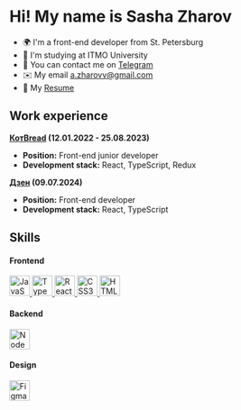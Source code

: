 Hi! My name is Sasha Zharov
=============================

* 🌍  I'm a front-end developer from St. Petersburg
* 🏢  I'm studying at ITMO University
* 🤵  You can contact me on <a href="https://t.me/Sasha_Zharov">Telegram </a>
* ✉️  My email [a.zharovv@gmail.com](mailto:a.zharovv@gmail.com)
* 👀  My [Resume](https://github.com/SashaZharov/SashaZharov/blob/main/Resume.pdf)

## Work experience
<b>[КотBread](https://vk.com/kotbread) (12.01.2022 - 25.08.2023)</b>

* <b>Position:</b> Front-end junior developer
* <b>Development stack:</b> React, TypeScript, Redux

<b>[Дзен](https://dzen.ru/) (09.07.2024)</b>

* <b>Position:</b> Front-end developer
* <b>Development stack:</b> React, TypeScript

## Skills
#### Frontend

<p align="left">
  <a href="https://developer.mozilla.org/en-US/docs/Web/JavaScript" target="_blank" rel="noreferrer">
    <img src="https://raw.githubusercontent.com/danielcranney/readme-generator/main/public/icons/skills/javascript-colored.svg" width="36" height="36" alt="JavaScript" />
  </a>
  <a href="https://www.typescriptlang.org/" target="_blank" rel="noreferrer">
    <img src="https://raw.githubusercontent.com/danielcranney/readme-generator/main/public/icons/skills/typescript-colored.svg" width="36" height="36" alt="TypeScript" />
  </a>
  <a href="https://reactjs.org/" target="_blank" rel="noreferrer">
    <img src="https://raw.githubusercontent.com/danielcranney/readme-generator/main/public/icons/skills/react-colored.svg" width="36" height="36" alt="React" />
  </a>
  <a href="https://www.w3.org/TR/CSS/#css" target="_blank" rel="noreferrer">
    <img src="https://raw.githubusercontent.com/danielcranney/readme-generator/main/public/icons/skills/css3-colored.svg" width="36" height="36" alt="CSS3" />
  </a>
  <a href="https://developer.mozilla.org/en-US/docs/Glossary/HTML5" target="_blank" rel="noreferrer">
    <img src="https://raw.githubusercontent.com/danielcranney/readme-generator/main/public/icons/skills/html5-colored.svg" width="36" height="36" alt="HTML5" />
  </a>
</p>

#### Backend

<p align="left">
  <a href="https://nodejs.org/en/" target="_blank" rel="noreferrer">
    <img src="https://raw.githubusercontent.com/danielcranney/readme-generator/main/public/icons/skills/nodejs-colored.svg" width="36" height="36" alt="NodeJS" />
  </a>
</p>

#### Design

<p align="left">
  <a href="https://www.figma.com/" target="_blank" rel="noreferrer">
    <img src="https://raw.githubusercontent.com/danielcranney/readme-generator/main/public/icons/skills/figma-colored.svg" width="36" height="36" alt="Figma" />
  </a>
</p>

